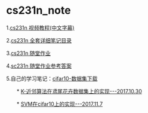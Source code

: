 cs231n_note
===
1.[cs231n 视频教程(中文字幕)](http://study.163.com/course/introduction.htm?courseId=1003223001)　　

2.[cs231n 全套详细笔记目录](/cs231n详细笔记.md)　　　

3.[cs231n 随堂作业](https://www.zhihu.com/search?type=content&q=%E6%96%AF%E5%9D%A6%E7%A6%8FCS231n%E8%AF%BE%E7%A8%8B%E4%BD%9C%E4%B8%9A)　　

4.[sc231n 随堂作业参考答案](http://www.cnblogs.com/daihengchen/tag/CS231n/)　　

5.自己的学习笔记：[cifar10-数据集下载](http://blog.csdn.net/garfielder007/article/details/51480844)　　　　　　　　

　　* [K-近邻算法在鸢尾花卉数据集上的实现---2017.10.30](/KNN.py)  
  
　　* [SVM在cifar10上的实现---2017.11.7](/SVM_cifar10.py)  



